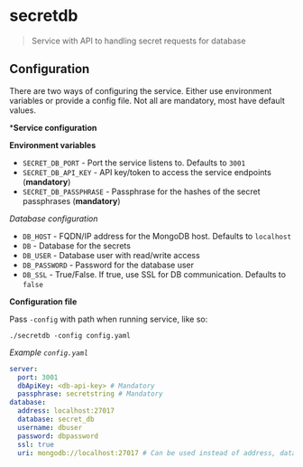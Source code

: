 # secretdb

> Service with API to handling secret requests for database

## Configuration

There are two ways of configuring the service. Either use environment
variables or provide a config file. Not all are mandatory, most
have default values.

***Service configuration**

**Environment variables**

* `SECRET_DB_PORT` - Port the service listens to. Defaults to `3001`
* `SECRET_DB_API_KEY` - API key/token to access the service endpoints (**mandatory**)
* `SECRET_DB_PASSPHRASE` - Passphrase for the hashes of the secret passphrases (**mandatory**)

*Database configuration*

* `DB_HOST` - FQDN/IP address for the MongoDB host. Defaults to `localhost`
* `DB` - Database for the secrets
* `DB_USER` - Database user with read/write access
* `DB_PASSWORD` - Password for the database user
* `DB_SSL` - True/False. If true, use SSL for DB communication. Defaults to `false`

**Configuration file**

Pass `-config` with path when running service, like so:
```
./secretdb -config config.yaml
```

*Example `config.yaml`*

```yaml
server:
  port: 3001
  dbApiKey: <db-api-key> # Mandatory
  passphrase: secretstring # Mandatory
database:
  address: localhost:27017
  database: secret_db
  username: dbuser
  password: dbpassword
  ssl: true
  uri: mongodb://localhost:27017 # Can be used instead of address, database, username, password and ssl.
```
